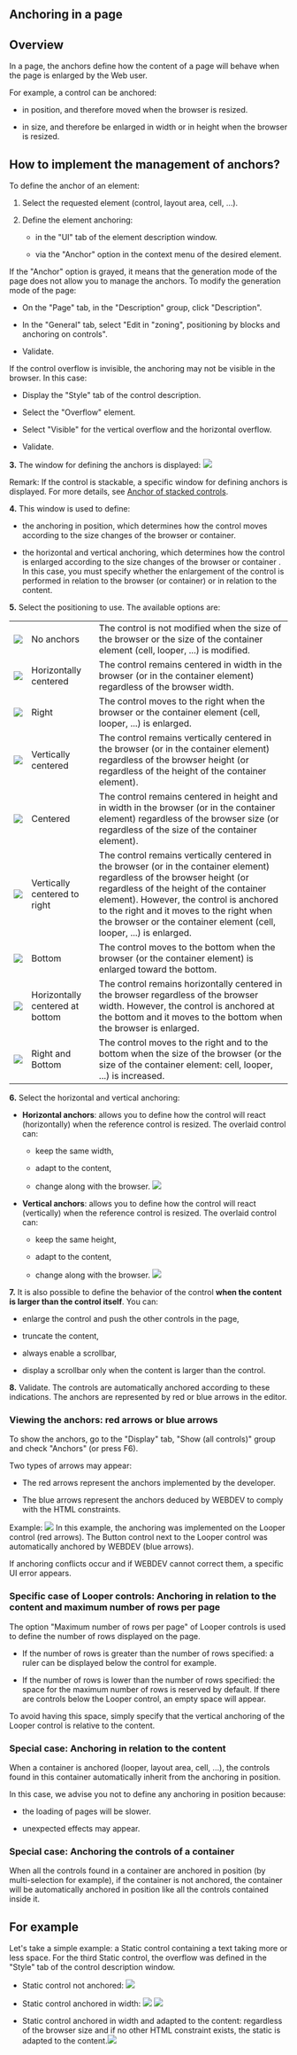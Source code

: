 


## Anchoring in a page
			



<a name="NOTE1"></a>
<a name="NOTE1_1"></a>


## Overview
<a name="overview_ELTTEXTE000273"></a>
In a page, the anchors define how the content of a page will behave when the page is enlarged by the Web user. 

For example, a control can be anchored: 

- in position, and therefore moved when the browser is resized. 

- in size, and therefore be enlarged in width or in height when the browser is resized. 




<a name="NOTE2"></a>
<a name="NOTE2_1"></a>


## How to implement the management of anchors?
<a name="how_implement_the_management_anchors_ELTTEXTE000297"></a>
To define the anchor of an element: 

1. Select the requested element (control, layout area, cell, ...). 

2. Define the element anchoring: 

	- in the "UI" tab of the element description window. 

	- via the "Anchor" option in the context menu of the desired element. 







If the "Anchor" option is grayed, it means that the generation mode of the page does not allow you to manage the anchors. To modify the generation mode of the page: 

- On the "Page" tab, in the "Description" group, click "Description". 

- In the "General" tab, select "Edit in "zoning", positioning by blocks and anchoring on controls". 

- Validate. 




If the control overflow is invisible, the anchoring may not be visible in the browser. In this case: 

- Display the "Style" tab of the control description.

- Select the "Overflow" element. 

- Select "Visible" for the vertical overflow and the horizontal overflow.

- Validate. 




**3.** The window for defining the anchors is displayed: 
![](https://doc.pcsoft.fr/en-US/images/image.awp?langid=3&name=Ancrage_WebDev.gif&type=thumb)


Remark: If the control is stackable, a specific window for defining anchors is displayed. For more details, see [Anchor of stacked controls](../WDChamp/9000145.md).

**4.** This window is used to define: 

- the anchoring in position, which determines how the control moves according to the size changes of the browser or container. 

- the horizontal and vertical anchoring, which determines how the control is enlarged according to the size changes of the browser or container . In this case, you must specify whether the enlargement of the control is performed in relation to the browser (or container) or in relation to the content.




**5.** Select the positioning to use. The available options are: 


|   |   |   |
| --- | --- | --- |
| ![](https://doc.pcsoft.fr/en-US/images/image.awp?langid=3&name=A_Hauteur_WB.gif)<br> | No anchors | The control is not modified when the size of the browser or the size of the container element (cell, looper, ...) is modified. |
| ![](https://doc.pcsoft.fr/en-US/images/image.awp?langid=3&name=A_Largeur_Hauteur_WB.gif)<br> | Horizontally centered | The control remains centered in width in the browser (or in the container element) regardless of the browser width. |
| ![](https://doc.pcsoft.fr/en-US/images/image.awp?langid=3&name=A_Droite_Hauteur_WB.gif)<br> | Right | The control moves to the right when the browser or the container element (cell, looper, ...)  is enlarged. |
| ![](https://doc.pcsoft.fr/en-US/images/image.awp?langid=3&name=Ancrage4_WB.gif)<br> | Vertically centered | The control remains vertically centered in the browser (or in the container element) regardless of the browser height (or regardless of the height of the container element). |
| ![](https://doc.pcsoft.fr/en-US/images/image.awp?langid=3&name=Ancrage2_WB.gif)<br> | Centered | The control remains centered in height and in width in the browser (or in the container element) regardless of the browser size (or regardless of the size of the container element). |
| ![](https://doc.pcsoft.fr/en-US/images/image.awp?langid=3&name=Ancrage3_WB.gif)<br> | Vertically centered to right | The control remains vertically centered in the browser (or in the container element) regardless of the browser height (or regardless of the height of the container element). However, the control is anchored to the right and it moves to the right when the browser or the container element (cell, looper, ...) is enlarged. |
| ![](https://doc.pcsoft.fr/en-US/images/image.awp?langid=3&name=Ancrage7_WB.gif)<br> | Bottom | The control moves to the bottom when the browser (or the container element) is enlarged toward the bottom. |
| ![](https://doc.pcsoft.fr/en-US/images/image.awp?langid=3&name=Ancrage9_WB.gif)<br> | Horizontally centered at bottom | The control remains horizontally centered in the browser regardless of the browser width. However, the control is anchored at the bottom and it moves to the bottom when the browser is enlarged. |
| ![](https://doc.pcsoft.fr/en-US/images/image.awp?langid=3&name=Ancrage8_WB.gif)<br> | Right and Bottom | The control moves to the right and to the bottom when the size of the browser (or the size of the container element: cell, looper, ...) is increased. |

**6.** Select the horizontal and vertical anchoring: 

- **Horizontal anchors**: allows you to define how the control will react (horizontally) when the reference control is resized. The overlaid control can:

	- keep the same width,

	- adapt to the content, 

	- change along with the browser.
![](https://doc.pcsoft.fr/en-US/images/image.awp?langid=3&name=Ancrage_Largeur_WB.gif)





- **Vertical anchors**: allows you to define how the control will react (vertically) when the reference control is resized. The overlaid control can:

	- keep the same height,

	- adapt to the content, 

	- change along with the browser.
![](https://doc.pcsoft.fr/en-US/images/image.awp?langid=3&name=Ancrage_Hauteur_WB.gif)








**7.** It is also possible to define the behavior of the control **when the content is larger than the control itself**. You can:

- enlarge the control and push the other controls in the page,

- truncate the content,

- always enable a scrollbar,

- display a scrollbar only when the content is larger than the control.




**8.** Validate. The controls are automatically anchored according to these indications. The anchors are represented by red or blue arrows in the editor.  
<a name="NOTE2_2"></a>


### Viewing the anchors: red arrows or blue arrows
<a name="viewing_the_anchors_red_arrows_blue_arrows_ELTPARAGRAPHE000155"></a>

To show the anchors, go to the "Display" tab, "Show (all controls)" group and check "Anchors" (or press F6).

Two types of arrows may appear: 

- The red arrows represent the anchors implemented by the developer. 

- The blue arrows represent the anchors deduced by WEBDEV to comply with the HTML constraints. 




Example: ![](https://doc.pcsoft.fr/en-US/images/image.awp?langid=3&name=Ancrage_WB_Coul.gif)
In this example, the anchoring was implemented on the Looper control (red arrows). The Button control next to the Looper control was automatically anchored by WEBDEV (blue arrows). 

If anchoring conflicts occur and if WEBDEV cannot correct them, a specific UI error appears. 
<a name="NOTE2_3"></a>


### Specific case of Looper controls: Anchoring in relation to the content and maximum number of rows per page
<a name="specific_case_looper_controls_anchoring_relation_the_content_and_maximum_number_rows_per_page_ELTPARAGRAPHE000185"></a>

The option "Maximum number of rows per page" of Looper controls is used to define the number of rows displayed on the page. 

- If the number of rows is greater than the number of rows specified: a ruler can be displayed below the control for example. 

- If the number of rows is lower than the number of rows specified: the space for the maximum number of rows is reserved by default. If there are controls below the Looper control, an empty space will appear. 


To avoid having this space, simply specify that the vertical anchoring of the Looper control is relative to the content. 
<a name="NOTE2_4"></a>


### Special case: Anchoring in relation to the content
<a name="special_case_anchoring_relation_the_content_ELTPARAGRAPHE000197"></a>

When a container is anchored (looper, layout area, cell, ...), the controls found in this container automatically inherit from the anchoring in position. 

In this case, we advise you not to define any anchoring in position because: 

- the loading of pages will be slower. 

- unexpected effects may appear. 



<a name="NOTE2_5"></a>


### Special case: Anchoring the controls of a container
<a name="special_case_anchoring_the_controls_container_ELTPARAGRAPHE000209"></a>

When all the controls found in a container are anchored in position (by multi-selection for example), if the container is not anchored, the container will be automatically anchored in position like all the controls contained inside it. 

<a name="NOTE3"></a>
<a name="NOTE3_1"></a>


## For example
<a name="for_example_ELTTEXTE000345"></a>
Let's take a simple example: a Static control containing a text taking more or less space. For the third Static control, the overflow was defined in the "Style" tab of the control description window. 

- Static control not anchored: ![](https://doc.pcsoft.fr/en-US/images/image.awp?langid=3&name=Ancrage_WB_Ex1.gif)


- Static control anchored in width: ![](https://doc.pcsoft.fr/en-US/images/image.awp?langid=3&name=Ancrage_WB_Ex2.gif)
![](https://doc.pcsoft.fr/en-US/images/image.awp?langid=3&name=Ancrage_WB_Ex3.gif)


- Static control anchored in width and adapted to the content: regardless of the browser size and if no other HTML constraint exists, the static is adapted to the content.![](https://doc.pcsoft.fr/en-US/images/image.awp?langid=3&name=Ancrage_WB_Ex4.gif)






